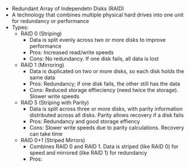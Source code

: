 - Redundant Array of Independetn Disks (RAID)
- A technology that combines multiple physical hard drives into one unit for redundancy or performance
- Types:
	- RAID 0 (Striping)
		- Data is split evenly across two or more disks to improve performance
		- Pros: Increased read/write speeds
		- Cons: No redundancy. If one disk fails, all data is lost
	- RAID 1 (Mirroring)
		- Data is duplicated on two or more disks, so each disk holds the same data
		- Pros: Redundancy; if one disk fails, the other still has the data
		- Cons: Reduced storage effieciency (need twice the storage). Slower write speeds
	- RAID 5 (Striping with Parity)
		- Data is split across three or more disks, with parity information distributed across all disks. Parity allows recovery if a disk fails
		- Pros: Redundancy and good storage effiency
		- Cons: Slower write speeds due to parity calculations. Recovery can take time
	- RAID 0+1 (Striped Mirrors)
		- Combines RAID 0 and RAID 1. Data is striped (like RAID 0) for speed and mirrored (like RAID 1) for redundancy
		- Pros: